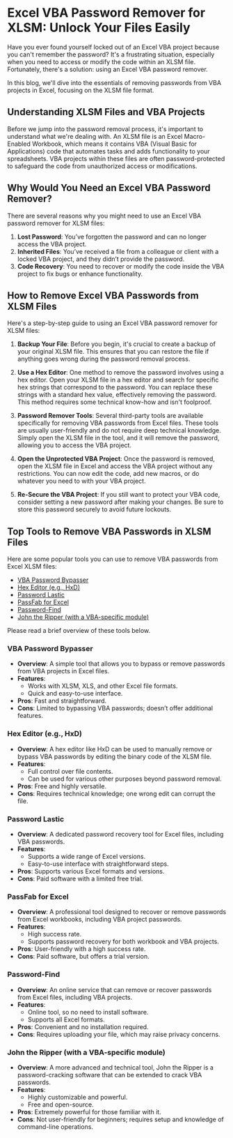 # Excel VBA Password Remover for XLSM: Unlock Your Files Easily

Have you ever found yourself locked out of an Excel VBA project because you can't remember the password? It's a frustrating situation, especially when you need to access or modify the code within an XLSM file. Fortunately, there's a solution: using an Excel VBA password remover.

In this blog, we'll dive into the essentials of removing passwords from VBA projects in Excel, focusing on the XLSM file format. 

## Understanding XLSM Files and VBA Projects

Before we jump into the password removal process, it's important to understand what we're dealing with. An XLSM file is an Excel Macro-Enabled Workbook, which means it contains VBA (Visual Basic for Applications) code that automates tasks and adds functionality to your spreadsheets. VBA projects within these files are often password-protected to safeguard the code from unauthorized access or modifications.

## Why Would You Need an Excel VBA Password Remover?

There are several reasons why you might need to use an Excel VBA password remover for XLSM files:

1.  **Lost Password**: You’ve forgotten the password and can no longer access the VBA project.
2.  **Inherited Files**: You’ve received a file from a colleague or client with a locked VBA project, and they didn’t provide the password.
3.  **Code Recovery**: You need to recover or modify the code inside the VBA project to fix bugs or enhance functionality.

## How to Remove Excel VBA Passwords from XLSM Files

Here's a step-by-step guide to using an Excel VBA password remover for XLSM files:

1.  **Backup Your File**: Before you begin, it's crucial to create a backup of your original XLSM file. This ensures that you can restore the file if anything goes wrong during the password removal process.
    
2.  **Use a Hex Editor**: One method to remove the password involves using a hex editor. Open your XLSM file in a hex editor and search for specific hex strings that correspond to the password. You can replace these strings with a standard hex value, effectively removing the password. This method requires some technical know-how and isn't foolproof.
    
3.  **Password Remover Tools**: Several third-party tools are available specifically for removing VBA passwords from Excel files. These tools are usually user-friendly and do not require deep technical knowledge. Simply open the XLSM file in the tool, and it will remove the password, allowing you to access the VBA project.
    
4.  **Open the Unprotected VBA Project**: Once the password is removed, open the XLSM file in Excel and access the VBA project without any restrictions. You can now edit the code, add new macros, or do whatever you need to with your VBA project.
    
5.  **Re-Secure the VBA Project**: If you still want to protect your VBA code, consider setting a new password after making your changes. Be sure to store this password securely to avoid future lockouts.

## Top Tools to Remove VBA Passwords in XLSM Files

Here are some popular tools you can use to remove VBA passwords from Excel XLSM files:

-   [VBA Password Bypasser][1]
-   [Hex Editor (e.g., HxD)][2]
-   [Password Lastic][3]
-   [PassFab for Excel][4]
-   [Password-Find][5]
-   [John the Ripper (with a VBA-specific module)][6]

Please read a brief overview of these tools below.

### VBA Password Bypasser

-   **Overview**: A simple tool that allows you to bypass or remove passwords from VBA projects in Excel files.
-   **Features**:
    -   Works with XLSM, XLS, and other Excel file formats.
    -   Quick and easy-to-use interface.
-   **Pros**: Fast and straightforward.
-   **Cons**: Limited to bypassing VBA passwords; doesn’t offer additional features.

### **Hex Editor (e.g., HxD)**

-   **Overview**: A hex editor like HxD can be used to manually remove or bypass VBA passwords by editing the binary code of the XLSM file.
-   **Features**:
    -   Full control over file contents.
    -   Can be used for various other purposes beyond password removal.
-   **Pros**: Free and highly versatile.
-   **Cons**: Requires technical knowledge; one wrong edit can corrupt the file.

### **Password Lastic**

-   **Overview**: A dedicated password recovery tool for Excel files, including VBA passwords.
-   **Features**:
    -   Supports a wide range of Excel versions.
    -   Easy-to-use interface with straightforward steps.
-   **Pros**: Supports various Excel formats and versions.
-   **Cons**: Paid software with a limited free trial.

### **PassFab for Excel**

-   **Overview**: A professional tool designed to recover or remove passwords from Excel workbooks, including VBA project passwords.
-   **Features**:
    -   High success rate.
    -   Supports password recovery for both workbook and VBA projects.
-   **Pros**: User-friendly with a high success rate.
-   **Cons**: Paid software, but offers a trial version.

### **Password-Find**

-   **Overview**: An online service that can remove or recover passwords from Excel files, including VBA projects.
-   **Features**:
    -   Online tool, so no need to install software.
    -   Supports all Excel formats.
-   **Pros**: Convenient and no installation required.
-   **Cons**: Requires uploading your file, which may raise privacy concerns.

### **John the Ripper (with a VBA-specific module)**

-   **Overview**: A more advanced and technical tool, John the Ripper is a password-cracking software that can be extended to crack VBA passwords.
-   **Features**:
    -   Highly customizable and powerful.
    -   Free and open-source.
-   **Pros**: Extremely powerful for those familiar with it.
-   **Cons**: Not user-friendly for beginners; requires setup and knowledge of command-line operations.

[1]: https://vbapasswordbypasser.en.softonic.com/
[2]: https://mh-nexus.de/en/hxd/
[3]: https://www.passwordlastic.com/
[4]: https://www.passfab.com/products/excel-password-recovery.html
[5]: https://www.password-find.com/
[6]: https://www.openwall.com/john/
